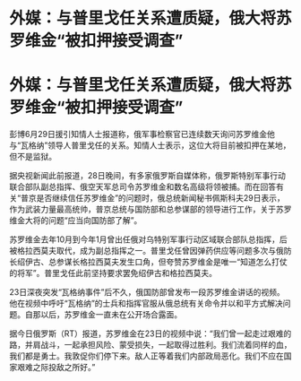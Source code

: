 # 外媒：与普里戈任关系遭质疑，俄大将苏罗维金“被扣押接受调查”

# 外媒：与普里戈任关系遭质疑，俄大将苏罗维金“被扣押接受调查”

彭博6月29日援引知情人士报道称，俄军事检察官已连续数天询问苏罗维金他与“瓦格纳”领导人普里戈任的关系。知情人士表示，这位大将目前被扣押在某地，但不是监狱。

据央视新闻此前报道，28日晚间，有多家俄罗斯自媒体称，俄罗斯特别军事行动联合部队副总指挥、俄空天军总司令苏罗维金和数名高级将领被捕。而在回答有关“普京是否继续信任苏罗维金”的问题时，俄总统新闻秘书佩斯科夫29日表示，作为武装力量最高统帅，普京总统与国防部和总参谋部的领导进行工作，关于苏罗维金大将的问题“应当向国防部了解”。

苏罗维金去年10月到今年1月曾出任俄对乌特别军事行动区域联合部队总指挥，后被格拉西莫夫取代，成为副总指挥之一。普里戈任曾因弹药供应等问题多次与俄防长绍伊古、总参谋长格拉西莫夫发生口角，但夸赞苏罗维金是唯一“知道怎么打仗的将军”。普里戈任此前坚持要求罢免绍伊古和格拉西莫夫。

23日深夜突发“瓦格纳事件”后不久，俄国防部曾发布一段苏罗维金讲话的视频。他在视频中呼吁“瓦格纳”的士兵和指挥官服从俄总统有关命令并以和平方式解决问题。自那以后，苏罗维金一直未在公开场合露面。

据今日俄罗斯（RT）报道，苏罗维金在23日的视频中说：“我们曾一起走过艰难的路，并肩战斗，一起承担风险、蒙受损失，一起取得过胜利。我们流着同样的血，我们都是勇士。我敦促你们停下来。敌人正等着我们内部政局恶化。我们不应在国家艰难之际投敌之所好。”

